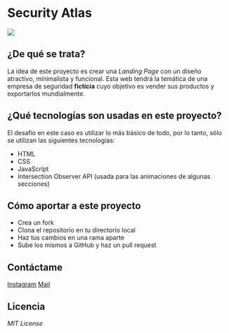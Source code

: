 # Security Atlas

![](https://images.unsplash.com/photo-1562813733-b31f71025d54?ixlib=rb-4.0.3&ixid=MnwxMjA3fDB8MHxwaG90by1wYWdlfHx8fGVufDB8fHx8&auto=format&fit=crop&w=869&q=80)

## ¿De qué se trata?

La idea de este proyecto es crear una _Landing Page_ con un diseño atractivo, minimalista y funcional.
Esta web tendrá la temática de una empresa de seguridad **ficticia** cuyo objetivo es vender sus productos y exportarlos mundialmente.

## ¿Qué tecnologías son usadas en este proyecto?

El desafío en este caso es utilizar lo más básico de todo, por lo tanto, sólo se utilizan las siguientes tecnologías:

- HTML
- CSS
- JavaScript
- Intersection Observer API (usada para las animaciones de algunas secciones)

## Cómo aportar a este proyecto

- Crea un fork
- Clona el repositorio en tu directorio local
- Haz tus cambios en una rama aparte
- Sube los mismos a GitHub y haz un pull request

## Contáctame

[Instagram][insta]
[Mail][gmail]

## Licencia

_MIT License_

[insta]: https://www.instagram.com/_moonlight.zero_ 'Instagram'
[gmail]: mailto:sam.alejandro.bustos@gmail.com?Subject=Contacted-from-github 'Gmail'
